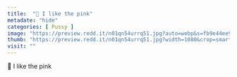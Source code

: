 ```yaml
---
title:  "🥰 I like the pink"
metadate: "hide"
categories: [ Pussy ]
image: "https://preview.redd.it/n01qn54urrq51.jpg?auto=webp&s=fb9e44ee9b8e46bbd1d33e9a92454df4ba957994"
thumb: "https://preview.redd.it/n01qn54urrq51.jpg?width=1080&crop=smart&auto=webp&s=400bdbdcaacf062cfd05dd57e892ed65171aaa70"
visit: ""
---
```

🥰 I like the pink
